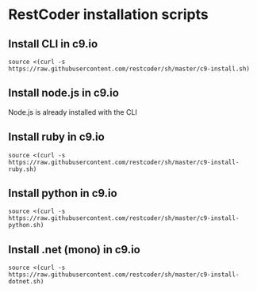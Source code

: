 # RestCoder installation scripts

## Install CLI in c9.io
`source <(curl -s https://raw.githubusercontent.com/restcoder/sh/master/c9-install.sh)`

## Install node.js in c9.io
Node.js is already installed with the CLI

## Install ruby in c9.io
`source <(curl -s https://raw.githubusercontent.com/restcoder/sh/master/c9-install-ruby.sh)`

## Install python in c9.io
`source <(curl -s https://raw.githubusercontent.com/restcoder/sh/master/c9-install-python.sh)`

## Install .net (mono) in c9.io
`source <(curl -s https://raw.githubusercontent.com/restcoder/sh/master/c9-install-dotnet.sh)`
